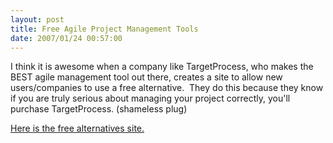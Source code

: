 ```yaml
---
layout: post
title: Free Agile Project Management Tools
date: 2007/01/24 00:57:00
---
```



I think it is awesome when a company like TargetProcess, who makes the BEST agile management tool out there, creates a site to allow new users/companies to use a free alternative.  They do this because they know if you are truly serious about managing your project correctly, you'll purchase TargetProcess. (shameless plug)

[Here is the free alternatives site.](http://www.agile-tools.net/)